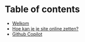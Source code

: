 # Table of contents

* [Welkom](README.md)
* [Hoe kan je je site online zetten?](<README (1).md>)
* [Github Copilot](github-copilot.md)

